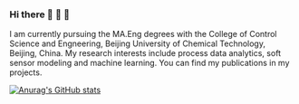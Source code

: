 ### Hi there 👋 :koala: :cow2:

  I am currently pursuing the MA.Eng degrees with the College of Control Science and Engneering, Beijing University of Chemical Technology, Beijing, China. My research interests include  process data analytics, soft sensor modeling and machine learning. You can find my publications in my projects. 


[![Anurag's GitHub stats](https://github-readme-stats.vercel.app/api?username=YuAn-06&show_icons=true&theme=radical)](https://github.com/anuraghazra/github-readme-stats)


<!--
**YuAn-06/YuAn-06** is a ✨ _special_ ✨ repository because its `README.md` (this file) appears on your GitHub profile.

Here are some ideas to get you started:

- 🔭 I’m currently working on ...
- 🌱 I’m currently learning ...
- 👯 I’m looking to collaborate on ...
- 🤔 I’m looking for help with ...
- 💬 Ask me about ...
- 📫 How to reach me: ...
- 😄 Pronouns: ...
- ⚡ Fun fact: ...
-->
